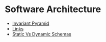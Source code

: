 # Software Architecture

- [Invariant Pyramid](invariant-pyramid.md)
- [Links](software-architecture/links.md)
- [Static Vs Dynamic Schemas](static-vs-dynamic-schemas.md)

